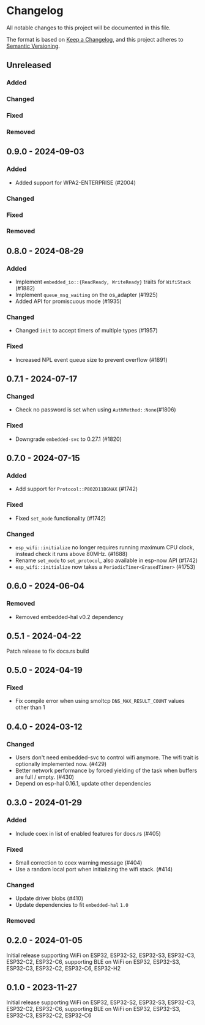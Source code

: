 # Changelog

All notable changes to this project will be documented in this file.

The format is based on [Keep a Changelog](https://keepachangelog.com/en/1.0.0/),
and this project adheres to [Semantic Versioning](https://semver.org/spec/v2.0.0.html).

## Unreleased

### Added

### Changed

### Fixed

### Removed

## 0.9.0 - 2024-09-03

### Added

- Added support for WPA2-ENTERPRISE (#2004)

### Changed

### Fixed

### Removed

## 0.8.0 - 2024-08-29

### Added

- Implement `embedded_io::{ReadReady, WriteReady}` traits for `WifiStack` (#1882)
- Implement `queue_msg_waiting` on the os_adapter (#1925)
- Added API for promiscuous mode (#1935)

### Changed

- Changed `init` to accept timers of multiple types (#1957)

### Fixed

- Increased NPL event queue size to prevent overflow (#1891)

## 0.7.1 - 2024-07-17

### Changed

- Check no password is set when using `AuthMethod::None`(#1806)

### Fixed

- Downgrade `embedded-svc` to 0.27.1 (#1820)

## 0.7.0 - 2024-07-15

### Added

- Add support for `Protocol::P802D11BGNAX` (#1742)

### Fixed

- Fixed `set_mode` functionality (#1742)

### Changed

- `esp_wifi::initialize` no longer requires running maximum CPU clock, instead check it runs above 80MHz. (#1688)
- Rename `set_mode` to `set_protocol`, also available in esp-now API (#1742)
- `esp_wifi::initialize` now takes a `PeriodicTimer<ErasedTimer>` (#1753)

## 0.6.0 - 2024-06-04

### Removed

- Removed embedded-hal v0.2 dependency

## 0.5.1 - 2024-04-22

Patch release to fix docs.rs build

## 0.5.0 - 2024-04-19

### Fixed

- Fix compile error when using smoltcp `DNS_MAX_RESULT_COUNT` values other than 1

## 0.4.0 - 2024-03-12

### Changed

- Users don't need embedded-svc to control wifi anymore. The wifi trait is optionally implemented now. (#429)
- Better network performance by forced yielding of the task when buffers are full / empty. (#430)
- Depend on esp-hal 0.16.1, update other dependencies

## 0.3.0 - 2024-01-29

### Added

- Include coex in list of enabled features for docs.rs (#405)

### Fixed

- Small correction to coex warning message (#404)
- Use a random local port when initializing the wifi stack. (#414)

### Changed

- Update driver blobs (#410)
- Update dependencies to fit `embedded-hal` `1.0`

### Removed

## 0.2.0 - 2024-01-05

Initial release supporting WiFi on ESP32, ESP32-S2, ESP32-S3, ESP32-C3, ESP32-C2, ESP32-C6, supporting BLE on WiFi on ESP32, ESP32-S3, ESP32-C3, ESP32-C2, ESP32-C6, ESP32-H2

## 0.1.0 - 2023-11-27

Initial release supporting WiFi on ESP32, ESP32-S2, ESP32-S3, ESP32-C3, ESP32-C2, ESP32-C6, supporting BLE on WiFi on ESP32, ESP32-S3, ESP32-C3, ESP32-C2, ESP32-C6

